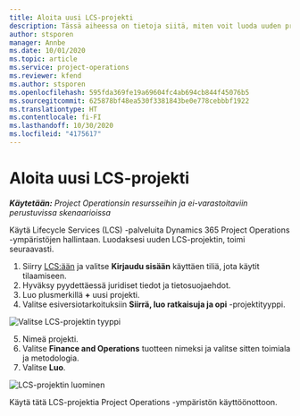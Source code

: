 ```yaml
---
title: Aloita uusi LCS-projekti
description: Tässä aiheessa on tietoja siitä, miten voit luoda uuden projektin LCS:ssä Project Operations -ympäristöä varten.
author: stsporen
manager: Annbe
ms.date: 10/01/2020
ms.topic: article
ms.service: project-operations
ms.reviewer: kfend
ms.author: stsporen
ms.openlocfilehash: 595fda369fe19a69604fc4ab694cb844f45076b5
ms.sourcegitcommit: 625878bf48ea530f3381843be0e778cebbbf1922
ms.translationtype: HT
ms.contentlocale: fi-FI
ms.lasthandoff: 10/30/2020
ms.locfileid: "4175617"
---
```

# <a name="start-a-new-lcs-project"></a>Aloita uusi LCS-projekti

_**Käytetään:** Project Operationsin resursseihin ja ei-varastoitaviin perustuvissa skenaarioissa_

Käytä Lifecycle Services (LCS) -palveluita Dynamics 365 Project Operations -ympäristöjen hallintaan. Luodaksesi uuden LCS-projektin, toimi seuraavasti.

1. Siirry [LCS:ään](https://lcs.dynamics.com/Logon/Index) ja valitse **Kirjaudu sisään** käyttäen tiliä, jota käytit tilaamiseen.
2. Hyväksy pyydettäessä juridiset tiedot ja tietosuojaehdot.
3. Luo plusmerkillä **+** uusi projekti.
4. Valitse esiversiotarkoituksiin **Siirrä, luo ratkaisuja ja opi** -projektityyppi.

  ![Valitse LCS-projektin tyyppi](./media/create-lcs-1.png)

5. Nimeä projekti. 
6. Valitse **Finance and Operations** tuotteen nimeksi ja valitse sitten toimiala ja metodologia. 
7. Valitse **Luo**.

![LCS-projektin luominen](./media/create-lcs-2.png)

Käytä tätä LCS-projektia Project Operations -ympäristön käyttöönottoon.

